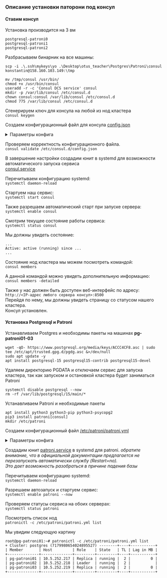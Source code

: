 ### Описание установки паторони под консул

#### Ставим консул

Установка производится на 3 вм 
```
postgresql-patroni0
postgresql-patroni1
postgresql-patroni2
```


Разбрасываем бинарник на все машины:
```
scp -i .\.ssh\mykeys\yo .\Desktop\otus_teacher\Postgres\Patroni\consul konstantin@158.160.103.149:\tmp
``` 

```
mv /tmp/consul /usr/bin/
chmod +x /usr/bin/consul
useradd -r -c 'Consul DCS service' consul
mkdir -p /var/lib/consul /etc/consul.d
chown consul:consul /var/lib/consul /etc/consul.d
chmod 775 /var/lib/consul /etc/consul.d
```  

Сгенерируем ключ для консула на любой из нод кластера  
`consul keygen`

Создаем конфигурационный файл для консула [config.json](examples/config.json)

<details><summary>Параметры конфига</summary>

**bind_addr** — адрес, на котором будет слушать наш сервер консул. Это может быть IP любого из наших сетевых интерфейсов или, как в данном примере, все.  
**bootstrap_expect** — ожидаемое количество серверов в кластере.  
**client_addr** — адрес, к которому будут привязаны клиентские интерфейсы.  
**datacenter** — привязка сервера к конкретному датацентру. Нужен для логического разделения. Серверы с одинаковым датацентром должны находиться в одной локальной сети.  
**data_dir** — каталог для хранения данных.  
**domain** — домен, в котором будет зарегистрирован сервис.  
**enable_script_checks** — разрешает на агенте проверку работоспособности.  
**dns_config** — параметры для настройки DNS.  
**enable_syslog** — разрешение на ведение лога.  
**encrypt** — ключ для шифрования сетевого трафика. В качестве значения используем сгенерированный ранее.    
**leave_on_terminate** — при получении сигнала на остановку процесса консула, корректно отключать ноду от кластера.    
**log_level** — минимальный уровень события для отображения в логе. Возможны варианты "trace", "debug", "info", "warn", and "err".    
**rejoin_after_leave** — по умолчанию, нода покидающая кластер не присоединяется к нему автоматически. Данная опция позволяет управлять данным поведением.  
**retry_join** — перечисляем узлы, к которым можно присоединять кластер. Процесс будет повторяться, пока не завершиться успешно.  
**server** — режим работы сервера.  
**start_join** — список узлов кластера, к которым пробуем присоединиться при загрузке сервера.  
**ui_config** — конфигурация для графического веб-интерфейса.  

</details>

Проверяем корректность конфигурационного файла.  
`consul validate /etc/consul.d/config.json`

В завершение настройки создадим юнит в systemd для возможности автоматического запуска сервиса  
[consul.service](examples/consul.service)

Перечитываем конфигурацию systemd:  
`systemctl daemon-reload`

Стартуем наш сервис:  
`systemctl start consul`

Также разрешаем автоматический старт при запуске сервера:  
`systemctl enable consul`

Смотрим текущее состояние работы сервиса:  
`systemctl status consul`

Мы должны увидеть состояние:  
```
...
Active: active (running) since ...
...
```

Состояние нод кластера мы можем посмотреть командой:  
`consul members`

А данной командой можно увидеть дополнительную информацию:  
`consul members -detailed`

Также у нас должен быть доступен веб-интерфейс по адресу:  
`http://<IP-адрес любого сервера консул>:8500`  
Перейдя по нему, мы должны увидеть страницу со статусом нашего кластера.  
Консул установлен.


#### Установка Postgresql и Patroni

Устанавливаем Postgres и необходимы пакеты на машинах **pg-patroni01-03**  
```
wget -qO- https://www.postgresql.org/media/keys/ACCC4CF8.asc | sudo tee /etc/apt/trusted.gpg.d/pgdg.asc &>/dev/null
sudo apt update -y
apt install postgresql-15 postgresql15-contrib postgresql15-devel
``` 

Удаляем директорию PGDATA и отключаем сервис для запуска кластера, так как запуском и остановкой кластера будет заниматься Patroni
```
systemctl disable postgresql --now
rm -rf /var/lib/postgresql/15/main/*
```

Устанавливаем Patroni и необходимые пакеты
```
apt install python3 python3-pip python3-psycopg2
pip3 install patroni[consul]
mkdir /etc/patroni
```
Создаем конфигурационный файл [/etc/patroni/patroni.yml](examples/patroni.yml)
<details><summary>Параметры конфига</summary>

**name** — имя узла, на котором настраивается данный конфиг.  
**scope** — имя кластера. Его мы будем использовать при обращении к ресурсу, а также под этим именем будет зарегистрирован сервис в consul.  
**consul-token** — если наш кластер consul использует ACL, необходимо указать токен.  
**restapi-connect_address** — адрес на настраиваемом сервере, на который будут приходить подключения к patroni.   
**restapi-auth** — логин и пароль для аутентификации на интерфейсе API.  
**pg_hba** — блок конфигурации pg_hba для разрешения подключения к СУБД и ее базам. Необходимо обратить внимание на подсеть для  
строки host replication replicator. Она должна соответствовать той, которая используется в вашей инфраструктуре.  
**postgresql-pgpass** — путь до файла, который создаст патрони. В нем будет храниться пароль для подключения к postgresql.  
**postgresql-connect_address** — адрес и порт, которые будут использоваться для подключения к СУДБ.  
**postgresql - data_dir** — путь до файлов с данными базы.  
**postgresql - bin_dir** — путь до бинарников postgresql.  
**pg_rewind, replication, superuser** — логины и пароли, которые будут созданы для базы.  

</details>

Создадим юнит [patroni.service](examples/patroni.service) в systemd для patroni.
*обратите внимание, что в официальной документации предлагается не перезапускать автоматически службу (Restart=no).*  
*Это дает возможность разобраться в причине падения базы*

Перечитываем конфигурацию systemd:  
`systemctl daemon-reload`

Разрешаем автозапуск и стартуем сервис:  
`systemctl enable patroni --now`  

Проверяем статусы сервиса на обоих серверах:  
`systemctl status patroni`  

Посмотреть список нод  
`patronictl -c /etc/patroni/patroni.yml list`

Мы увидим следующую картину
```
root@pg-patroni01:~# patronictl -c /etc/patroni/patroni.yml list
+ Cluster: postgres (7179980654024895527) --------+----+-----------+
| Member       | Host         | Role    | State   | TL | Lag in MB |
+--------------+--------------+---------+---------+----+-----------+
| pg-patroni01 | 10.5.252.217 | Replica | running |  2 |         0 |
| pg-patroni02 | 10.5.252.218 | Leader  | running |  2 |           |
| pg-patroni03 | 10.5.252.219 | Replica | running |  2 |         0 |
+--------------+--------------+---------+---------+----+-----------+
```